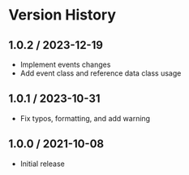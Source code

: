 # Version History

## 1.0.2 / 2023-12-19

- Implement events changes
- Add event class and reference data class usage

## 1.0.1 / 2023-10-31

- Fix typos, formatting, and add warning

## 1.0.0 / 2021-10-08

- Initial release
